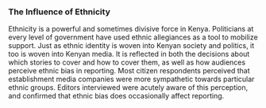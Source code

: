 ### The Influence of Ethnicity

Ethnicity is a powerful and sometimes divisive force in Kenya. Politicians at every level of government have used ethnic allegiances as a tool to mobilize support. Just as ethnic identity is woven into Kenyan society and politics, it too is woven into Kenyan media. It is reflected in both the decisions about which stories to cover and how to cover them, as well as how audiences perceive ethnic bias in reporting. Most citizen respondents perceived that establishment media companies were more sympathetic towards particular ethnic groups. Editors interviewed were acutely aware of this perception, and confirmed that ethnic bias does occasionally affect reporting.
